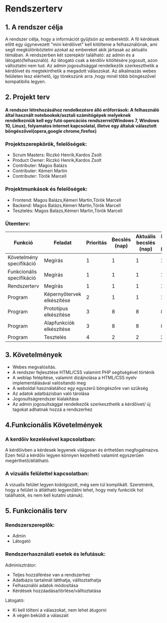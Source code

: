 # Rendszerterv

## 1. A rendszer célja

A rendszer célja, hogy a információt gyűjtsön az emberektől. A fő kérdések előtt egy úgynevezett "mini kérdőívet" kell kitöltenie a felhasználónak, ami segít megkülönböztetni azokat az embereket akik jártasak az aktuális témában. A rendszerben két szerepkör található: az admin és a látogató(felhasználó). Az látogató csak a kérdőív kitöltésére jogosult, azon változtatni nem tud. Az admin jogosultsággal rendelkezők szerkeszthetik a kérdőívet és megtekinthetik a megadott válaszokat. Az alkalmazás webes felületen lesz elérhető, így törekszünk arra ,hogy minél több böngészővel kompatibilis legyen.<br>

## 2. Projekt terv
#### A rendszer létrehozásához rendelkezésre álló erőforrások: A felhasználó által használt notebookok/asztali számítógépek melyeknek rendelkezniük kell egy futó opercációs rendszerrel(Windows 7, Windows 10, Linux), folyamatos internet kapcsolatal, illetve egy általuk választott böngészővel(opera,google chrome,firefox) 
### Projektszerepkörök, felelőségek:
- Scrum Masters: Riczkó Henrik,Kardos Zsolt
- Product Owner: Riczkó Henrik,Kardos Zsolt
- Contributer: Magos Balázs
- Contributer: Kémeri Martin
- Contributer: Török Marcell

###  Projektmunkások és felelőségek:
- Frontend: Magos Balázs,Kémeri Martin,Török Marcell
- Backend: Magos Balázs,Kémeri Martin,Török Marcell
- Tesztelés: Magos Balázs,Kémeri Martin,Török Marcell

###  Ütemterv:

|Funkció                  | Feladat                                | Prioritás | Becslés (nap) | Aktuális becslés (nap) | Eltelt idő (nap) | Becsült idő (nap) |
|-------------------------|----------------------------------------|-----------|---------------|------------------------|------------------|---------------------|
|Követelmény specifikáció |Megírás                                 |         1 |             1 |                      1 |                1 |                   1 |            
|Funkcionális specifikáció|Megírás                                 |         1 |             1 |                      1 |                1 |                   1 |
|Rendszerterv             |Megírás                                 |         1 |             1 |                      1 |                1 |                   1 |
|Program                  |Képernyőtervek elkészítése              |         2 |             1 |                      1 |                1 |                   1 |
|Program                  |Prototípus elkészítése                  |         3 |             8 |                      8 |                8 |                   8 |
|Program                  |Alapfunkciók elkészítése                |         3 |             8 |                      8 |                8 |                   8 |
|Program                  |Tesztelés                               |         4 |             2 |                      2 |                2 |                   2 |


## 3. Követelmények

- Webes megvalósítás.
- A rendszer fejlesztése HTML/CSS valamint PHP segítségével történik<br>
- A weblap felépítése, valamint dizájnolása a HTML/CSS nyelv implementálásával valósítandó meg<br>
- A weboldal használatához egy egyszerű böngészőre van szükség<br>
- Az adatok adatbázisban való tárolása<br>
- Jogosultságrendszer kialakítása<br>
- Az admin jogosultsággal rendelkezők szerkeszthetik a kérdőívet/ új tagokat adhatnak hozzá a rendszerhez<br>

## 4.Funkcionális Követelmények

### A kerdőiv kezelésével kapcsolatban:
A kérdőívben a kérdesek legyenek világosan és érthetően megfogalmazva.
Ezen felül a kérdőív legyen könnyen kezelhető valamint egyszerűen megérthető/átlátható.
### A vizuális felülettel kapcsolatban:
A vizualis felület legyen kidolgozott, még sem túl komplikált.
Szeretnénk, hogy a felület is átlátható legyen(látni lehet, hogy mely funkciók hol találhatók, és nem kell kutatni utánuk).

## 5. Funkcionális terv

### Rendszerszereplők:<br>
- Admin<br>
- Látogató<br>

### Rendszerhasználati esetek és lefutásuk:<br>

Adminisztrátor:<br>

- Teljes hozzáférése van a rendszerhez<br>
- Adatbázis tartalmát látthatja, válltoztathatja<br>
- Felhasználói adatok módosítása<br>
- Kérdések hozzáadása/törlése/válltoztatása<br>

Látogató:<br>

- Ki kell tölteni a válaszokat, nem lehet átugorni<br>
- A végén beküldi a válaszait<br>

